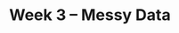 ---
    title: Week 3 – Messy Data
    weekNumber: 3
    days:
      - date: 2023-4-17
        events:
          "**LEC 7**{: .label .label-lecture } Relational Algebra, Data Cleaning":
            "[🎥](https://podcast.ucsd.edu/watch/sp23/dsc80_a00/7) / [Ch. 4](https://notes.dsc80.com/content/04/introduction.html)"
          "**Lab 2**{: .label .label-lab } [More Pandas (due 4/17)](https://github.com/dsc-courses/dsc80-2023-sp/blob/main/labs/02-pandas/lab.ipynb)":
      - date: 2023-4-19
        events:
          "**LEC 8**{: .label .label-lecture } Unfaithful Data, Hypothesis Testing":
            " [CIT 11](https://inferentialthinking.com/chapters/11/Testing_Hypotheses.html)"
          "**DIS 2**{: .label .label-disc } **Lab 2 Reflection**":
            ""
      - date: 2023-4-20
        events:
          "**PROJ 1**{: .label .label-proj } [Gradebook 💯 (due 4/20)](https://github.com/dsc-courses/dsc80-2023-sp/blob/main/projects/01-gradebook/project.ipynb)":
      - date: 2023-4-21
        events:
          "**LEC 9**{: .label .label-lecture } Hypothesis Testing":
            " [CIT 11](https://inferentialthinking.com/chapters/11/Testing_Hypotheses.html)"
                
---